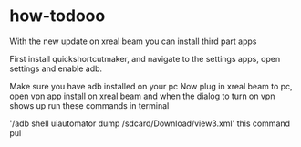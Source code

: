 # how-todooo


With the new update on xreal beam you can install third part apps

First install quickshortcutmaker, and navigate to the settings apps, open settings and enable adb.

Make sure you have adb installed on your pc
Now plug in xreal beam to pc, open vpn app install on xreal beam and when the dialog to turn on vpn shows up run these commands in terminal


'/adb shell uiautomator dump /sdcard/Download/view3.xml'
this command pul
